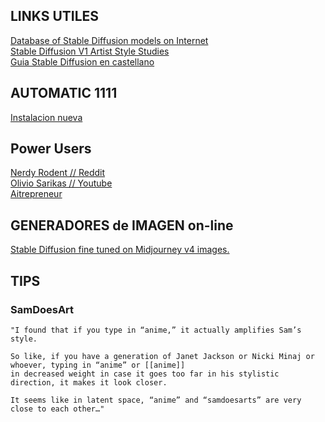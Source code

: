 
## LINKS UTILES ##   

[Database of Stable Diffusion models on Internet](https://rentry.org/sdmodels#copeseethemald-berry200_20400ckpt-samdoesart-fa49a214)   
[Stable Diffusion V1 Artist Style Studies](https://proximacentaurib.notion.site/e28a4f8d97724f14a784a538b8589e7d?v=ab624266c6a44413b42a6c57a41d828c)   
[Guia Stable Diffusion en castellano](https://huggingface.co/hollowstrawberry/stable-diffusion-guide/blob/main/spanish.md#colab)   
   
## AUTOMATIC 1111  ##   

[Instalacion nueva](https://stable-diffusion-art.com/install-windows/)

## Power Users  ##   

[Nerdy Rodent // Reddit](https://twitter.com/NerdyRodent)   
[Olivio Sarikas // Youtube](https://www.youtube.com/@OlivioSarikas)   
[Aitrepreneur](https://www.youtube.com/@Aitrepreneur)    

## GENERADORES de IMAGEN on-line ##   

[ Stable Diffusion fine tuned on Midjourney v4 images.](https://replicate.com/prompthero/openjourney)   

## TIPS ##   

### SamDoesArt ###   
```text
"I found that if you type in “anime,” it actually amplifies Sam’s style.

So like, if you have a generation of Janet Jackson or Nicki Minaj or whoever, typing in “anime” or [[anime]]
in decreased weight in case it goes too far in his stylistic direction, it makes it look closer.

It seems like in latent space, “anime” and “samdoesarts” are very close to each other…"
```
